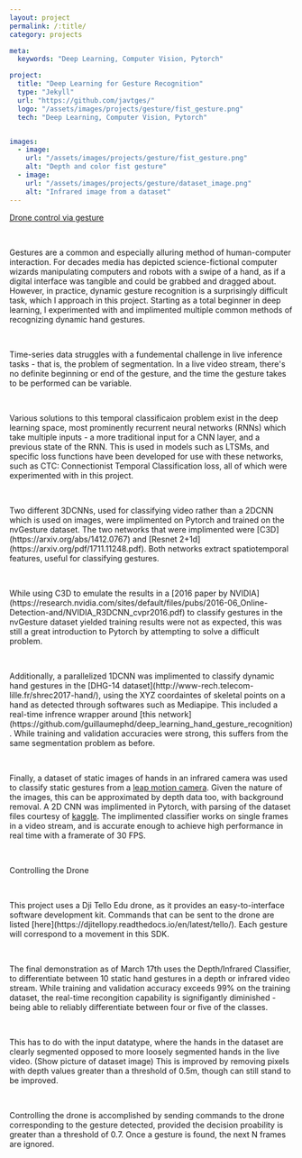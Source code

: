 ```yaml
---
layout: project
permalink: /:title/
category: projects

meta:
  keywords: "Deep Learning, Computer Vision, Pytorch"

project:
  title: "Deep Learning for Gesture Recognition"
  type: "Jekyll"
  url: "https://github.com/javtges/"
  logo: "/assets/images/projects/gesture/fist_gesture.png"
  tech: "Deep Learning, Computer Vision, Pytorch"


images:
  - image:
    url: "/assets/images/projects/gesture/fist_gesture.png"
    alt: "Depth and color fist gesture"
  - image:
    url: "/assets/images/projects/gesture/dataset_image.png"
    alt: "Infrared image from a dataset"
---
```



<p> <a href="https://youtu.be/BBnZKu9_Neg" target="_blank"><u>Drone control via gesture</u> </a> </p><br>

<p>Gestures are a common and especially alluring method of human-computer interaction. For decades media has depicted science-fictional computer wizards manipulating computers and robots with a swipe of a hand, as if a digital interface was tangible and could be grabbed and dragged about.
<br>
However, in practice, dynamic gesture recognition is a surprisingly difficult task, which I approach in this project. Starting as a total beginner in deep learning, I experimented with and implimented multiple common methods of recognizing dynamic hand gestures.</p>
<br>


<p>Time-series data struggles with a fundemental challenge in live inference tasks - that is, the problem of segmentation. In a live video stream, there's no definite beginning or end of the gesture, and the time the gesture takes to be performed can be variable.</p>
<br>
<p>
Various solutions to this temporal classificaion problem exist in the deep learning space, most prominently recurrent neural networks (RNNs) which take multiple inputs - a more traditional input for a CNN layer, and a previous state of the RNN. This is used in models such as LTSMs, and specific loss functions have been developed for use with these networks, such as CTC: Connectionist Temporal Classification loss, all of which were experimented with in this project.</p>
<br>

<p>
Two different 3DCNNs, used for classifying video rather than a 2DCNN which is used on images, were implimented on Pytorch and trained on the nvGesture dataset. The two networks that were implimented were [C3D](https://arxiv.org/abs/1412.0767) and [Resnet 2+1d](https://arxiv.org/pdf/1711.11248.pdf). Both networks extract spatiotemporal features, useful for classifying gestures.</p>

<br>

<p>
While using C3D to emulate the results in a [2016 paper by NVIDIA](https://research.nvidia.com/sites/default/files/pubs/2016-06_Online-Detection-and/NVIDIA_R3DCNN_cvpr2016.pdf) to classify gestures in the nvGesture dataset yielded training results were not as expected, this was still a great introduction to Pytorch by attempting to solve a difficult problem. </p> <br>

<p> Additionally, a parallelized 1DCNN was implimented to classify dynamic hand gestures in the [DHG-14 dataset](http://www-rech.telecom-lille.fr/shrec2017-hand/), using the XYZ coordaintes of skeletal points on a hand as detected through softwares such as Mediapipe. This included a real-time infrence wrapper around [this network](https://github.com/guillaumephd/deep_learning_hand_gesture_recognition). While training and validation accuracies were strong, this suffers from the same segmentation problem as before. </p>

<br>

<p>

Finally, a dataset of static images of hands in an infrared camera was used to classify static gestures from a [leap motion camera](https://www.kaggle.com/gti-upm/leapgestrecog). Given the nature of the images, this can be approximated by depth data too, with background removal. A 2D CNN was implimented in Pytorch, with parsing of the dataset files courtesy of [kaggle](https://www.kaggle.com/kageyama/keras-hand-gesture-recognition-cnn/notebook). The implimented classifier works on single frames in a video stream, and is accurate enough to achieve high performance in real time with a framerate of 30 FPS.

</p> <br>

<p>
Controlling the Drone </p> <br>

<p>
This project uses a Dji Tello Edu drone, as it provides an easy-to-interface software development kit. Commands that can be sent to the drone are listed [here](https://djitellopy.readthedocs.io/en/latest/tello/). Each gesture will correspond to a movement in this SDK. </p> <br>

<p>
The final demonstration as of March 17th uses the Depth/Infrared Classifier, to differentiate between 10 static hand gestures in a depth or infrared video stream. While training and validation accuracy exceeds 99% on the training dataset, the real-time recongition capability is signifigantly diminished - being able to reliably differentiate between four or five of the classes.
</p> <br>
<p>
This has to do with the input datatype, where the hands in the dataset are clearly segmented opposed to more loosely segmented hands in the live video. (Show picture of dataset image) This is improved by removing pixels with depth values greater than a threshold of 0.5m, though can still stand to be improved.
</p> <br>
<p>
Controlling the drone is accomplished by sending commands to the drone corresponding to the gesture detected, provided the decision proability is greater than a threshold of 0.7. Once a gesture is found, the next N frames are ignored.
</p> <br>
